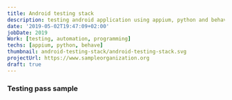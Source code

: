 ```yaml
---
title: Android testing stack
description: testing android application using appium, python and behave
date: '2019-05-02T19:47:09+02:00'
jobDate: 2019
Work: [testing, automation, programming]
techs: [appium, python, behave]
thumbnail: android-testing-stack/android-testing-stack.svg
projectUrl: https://www.sampleorganization.org
draft: true
---
```


### Testing pass sample
